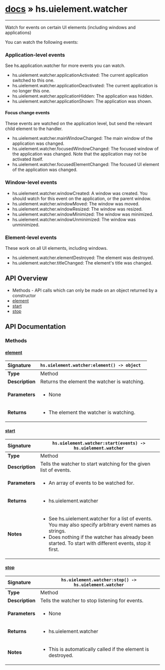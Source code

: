 # [docs](index.md) » hs.uielement.watcher
---

Watch for events on certain UI elements (including windows and applications)

You can watch the following events:
### Application-level events
See hs.application.watcher for more events you can watch.
* hs.uielement.watcher.applicationActivated: The current application switched to this one.
* hs.uielement.watcher.applicationDeactivated: The current application is no longer this one.
* hs.uielement.watcher.applicationHidden: The application was hidden.
* hs.uielement.watcher.applicationShown: The application was shown.

#### Focus change events
These events are watched on the application level, but send the relevant child element to the handler.
* hs.uielement.watcher.mainWindowChanged: The main window of the application was changed.
* hs.uielement.watcher.focusedWindowChanged: The focused window of the application was changed. Note that the application may not be activated itself.
* hs.uielement.watcher.focusedElementChanged: The focused UI element of the application was changed.

### Window-level events
* hs.uielement.watcher.windowCreated: A window was created. You should watch for this event on the application, or the parent window.
* hs.uielement.watcher.windowMoved: The window was moved.
* hs.uielement.watcher.windowResized: The window was resized.
* hs.uielement.watcher.windowMinimized: The window was minimized.
* hs.uielement.watcher.windowUnminimized: The window was unminimized.

### Element-level events
These work on all UI elements, including windows.
* hs.uielement.watcher.elementDestroyed: The element was destroyed.
* hs.uielement.watcher.titleChanged: The element's title was changed.

## API Overview
* Methods - API calls which can only be made on an object returned by a constructor
 * [element](#element)
 * [start](#start)
 * [stop](#stop)

## API Documentation

### Methods

#### [element](#element)
| <span style="float: left;">**Signature**</span> | <span style="float: left;">`hs.uielement.watcher:element() -> object` </span>                                                          |
| -----------------------------------------------------|---------------------------------------------------------------------------------------------------------|
| **Type**                                             | Method                                                                                         |
| **Description**                                      | Returns the element the watcher is watching.                                                                                         |
| **Parameters**                                       | <ul><li>None</li></ul> |
| **Returns**                                          | <ul><li>The element the watcher is watching.</li></ul>          |

#### [start](#start)
| <span style="float: left;">**Signature**</span> | <span style="float: left;">`hs.uielement.watcher:start(events) -> hs.uielement.watcher` </span>                                                          |
| -----------------------------------------------------|---------------------------------------------------------------------------------------------------------|
| **Type**                                             | Method                                                                                         |
| **Description**                                      | Tells the watcher to start watching for the given list of events.                                                                                         |
| **Parameters**                                       | <ul><li>An array of events to be watched for.</li></ul> |
| **Returns**                                          | <ul><li>hs.uielement.watcher</li></ul>          |
| **Notes**                                            | <ul><li>See hs.uielement.watcher for a list of events. You may also specify arbitrary event names as strings.</li><li>Does nothing if the watcher has already been started. To start with different events, stop it first.</li></ul>                |

#### [stop](#stop)
| <span style="float: left;">**Signature**</span> | <span style="float: left;">`hs.uielement.watcher:stop() -> hs.uielement.watcher` </span>                                                          |
| -----------------------------------------------------|---------------------------------------------------------------------------------------------------------|
| **Type**                                             | Method                                                                                         |
| **Description**                                      | Tells the watcher to stop listening for events.                                                                                         |
| **Parameters**                                       | <ul><li>None</li></ul> |
| **Returns**                                          | <ul><li>hs.uielement.watcher</li></ul>          |
| **Notes**                                            | <ul><li>This is automatically called if the element is destroyed.</li></ul>                |

